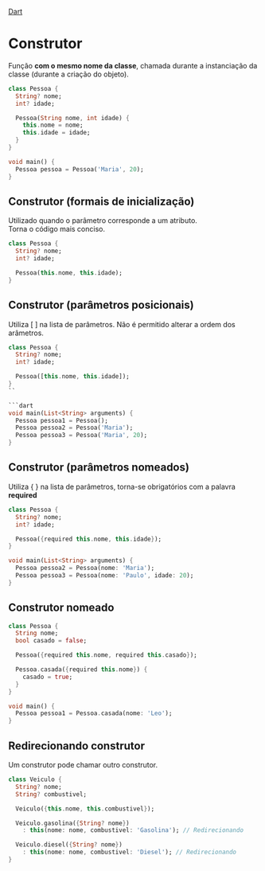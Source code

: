 [Dart](https://github.com/leofds/flutter-class/blob/master/dart/README.md)

# Construtor

Função **com o mesmo nome da classe**, chamada durante a instanciação da classe (durante a criação do objeto).

```dart
class Pessoa {
  String? nome;
  int? idade;

  Pessoa(String nome, int idade) {
    this.nome = nome;
    this.idade = idade;
  }
}
```

```dart
void main() {
  Pessoa pessoa = Pessoa('Maria', 20);
}
```

## Construtor (formais de inicialização)

Utilizado quando o parâmetro corresponde a um atributo.\
Torna o código mais conciso.

```dart
class Pessoa {
  String? nome;
  int? idade;

  Pessoa(this.nome, this.idade);
}
```

## Construtor (parâmetros posicionais)

Utiliza [ ] na lista de parâmetros. Não é permitido alterar a ordem dos arâmetros.

```dart
class Pessoa {
  String? nome;
  int? idade;

  Pessoa([this.nome, this.idade]);
}
``

```dart
void main(List<String> arguments) {
  Pessoa pessoa1 = Pessoa();
  Pessoa pessoa2 = Pessoa('Maria');
  Pessoa pessoa3 = Pessoa('Maria', 20);
}
```

## Construtor (parâmetros nomeados)

Utiliza { } na lista de parâmetros, torna-se obrigatórios com a palavra **required**

```dart
class Pessoa {
  String? nome;
  int? idade;

  Pessoa({required this.nome, this.idade});
}
```

```dart
void main(List<String> arguments) {
  Pessoa pessoa2 = Pessoa(nome: 'Maria');
  Pessoa pessoa3 = Pessoa(nome: 'Paulo', idade: 20);
}
```

## Construtor nomeado

```dart
class Pessoa {
  String nome;
  bool casado = false;

  Pessoa({required this.nome, required this.casado});

  Pessoa.casada({required this.nome}) {
    casado = true;
  }
}
```

```dart
void main() {
  Pessoa pessoa1 = Pessoa.casada(nome: 'Leo');
}
```

## Redirecionando construtor

Um construtor pode chamar outro construtor.

```dart
class Veiculo {
  String? nome;
  String? combustivel;

  Veiculo({this.nome, this.combustivel});

  Veiculo.gasolina({String? nome}) 
    : this(nome: nome, combustivel: 'Gasolina'); // Redirecionando

  Veiculo.diesel({String? nome}) 
    : this(nome: nome, combustivel: 'Diesel'); // Redirecionando
}
```
